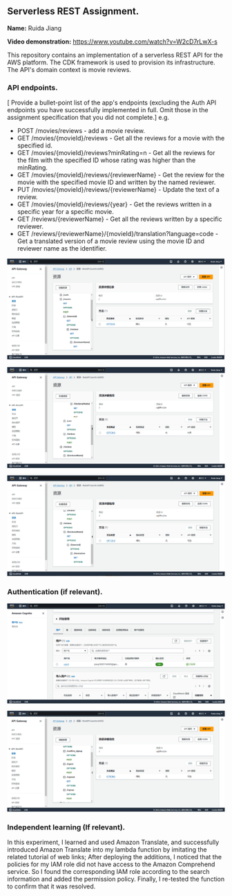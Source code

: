 ## Serverless REST Assignment.

__Name:__ Ruida Jiang

__Video demonstration:__ https://www.youtube.com/watch?v=W2cD7rLwX-s

This repository contains an implementation of a serverless REST API for the AWS platform. The CDK framework is used to provision its infrastructure. The API's domain context is movie reviews.

### API endpoints.

[ Provide a bullet-point list of the app's endpoints (excluding the Auth API endpoints you have successfully implemented in full. Omit those in the assignment specification that you did not complete.]
e.g.

+ POST /movies/reviews - add a movie review.
+ GET /movies/{movieId}/reviews - Get all the reviews for a movie with the specified id.
+ GET /movies/{movieId}/reviews?minRating=n - Get all the reviews for the film with the specified ID whose rating was higher than the minRating.
+ GET /movies/{movieId}/reviews/{reviewerName} - Get the review for the movie with the specified movie ID and written by the named reviewer.
+ PUT /movies/{movieId}/reviews/{reviewerName} - Update the text of a review.
+ GET /movies/{movieId}/reviews/{year} - Get the reviews written in a specific year for a specific movie.
+ GET /reviews/{reviewerName} - Get all the reviews written by a specific reviewer.
+ GET /reviews/{reviewerName}/{movieId}/translation?language=code - Get a translated version of a movie review using the movie ID and reviewer name as the identifier.

![image1](images\image1.png)

![image2](images\image2.png)

![image3](images\image3.png)

### Authentication (if relevant).

![image4](images\image4.png)

![image5](images\image5.png)

### Independent learning (If relevant).

In this experiment, I learned and used Amazon Translate, and successfully introduced Amazon Translate into my lambda function by imitating the related tutorial of web links; After deploying the additions, I noticed that the policies for my IAM role did not have access to the Amazon Comprehend service. So I found the corresponding IAM role according to the search information and added the permission policy. Finally, I re-tested the function to confirm that it was resolved.

